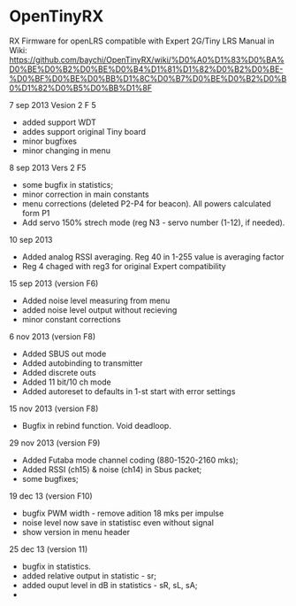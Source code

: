 OpenTinyRX
==========

RX Firmware for openLRS compatible with Expert 2G/Tiny LRS
Manual in Wiki: https://github.com/baychi/OpenTinyRX/wiki/%D0%A0%D1%83%D0%BA%D0%BE%D0%B2%D0%BE%D0%B4%D1%81%D1%82%D0%B2%D0%BE-%D0%BF%D0%BE%D0%BB%D1%8C%D0%B7%D0%BE%D0%B2%D0%B0%D1%82%D0%B5%D0%BB%D1%8F

7 sep 2013 Vesion 2 F 5

- added support WDT
- addes support original Tiny board
- minor bugfixes
- minor changing in menu

8 sep 2013 Vers 2 F5
- some bugfix in statistics;
- minor correction in main constants
- menu corrections (deleted P2-P4 for beacon). All powers calculated form P1
- Add servo 150% strech mode (reg N3 - servo number (1-12), if needed).

10 sep 2013

- Added analog RSSI averaging. Reg 40 in 1-255 value is averaging factor
- Reg 4 chaged with reg3 for original Expert compatibility

15 sep 2013 (version F6)
- Added noise level measuring from menu
- added noise level output without recieving
- minor constant corrections

6 nov 2013 (version F8)
- Added SBUS out mode
- Added autobinding to transmitter
- Added discrete outs
- Added 11 bit/10 ch mode
- Added autoreset to defaults in 1-st start with error settings

15 nov 2013 (version F8)
- Bugfix in rebind function. Void deadloop.

29 nov 2013 (version F9)
- Added Futaba mode channel coding (880-1520-2160 mks);
- Added RSSI (ch15) & noise (ch14) in Sbus packet;
- some bugfixes;

19 dec 13 (version F10)
- bugfix PWM width - remove adition 18 mks per impulse
- noise level now save in statistisc even without signal
- show version in menu header

25 dec 13 (version 11)
- bugfix in statistics.
- added relative output in statistic - sr;
- added ouput level in dB in statistics - sR, sL, sA;
- 
